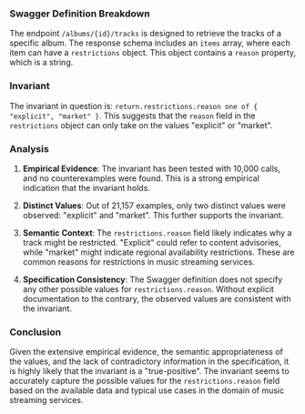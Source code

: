 ### Swagger Definition Breakdown

The endpoint `/albums/{id}/tracks` is designed to retrieve the tracks of a specific album. The response schema includes an `items` array, where each item can have a `restrictions` object. This object contains a `reason` property, which is a string.

### Invariant

The invariant in question is: `return.restrictions.reason one of { "explicit", "market" }`. This suggests that the `reason` field in the `restrictions` object can only take on the values "explicit" or "market".

### Analysis

1. **Empirical Evidence**: The invariant has been tested with 10,000 calls, and no counterexamples were found. This is a strong empirical indication that the invariant holds.

2. **Distinct Values**: Out of 21,157 examples, only two distinct values were observed: "explicit" and "market". This further supports the invariant.

3. **Semantic Context**: The `restrictions.reason` field likely indicates why a track might be restricted. "Explicit" could refer to content advisories, while "market" might indicate regional availability restrictions. These are common reasons for restrictions in music streaming services.

4. **Specification Consistency**: The Swagger definition does not specify any other possible values for `restrictions.reason`. Without explicit documentation to the contrary, the observed values are consistent with the invariant.

### Conclusion

Given the extensive empirical evidence, the semantic appropriateness of the values, and the lack of contradictory information in the specification, it is highly likely that the invariant is a "true-positive". The invariant seems to accurately capture the possible values for the `restrictions.reason` field based on the available data and typical use cases in the domain of music streaming services.
